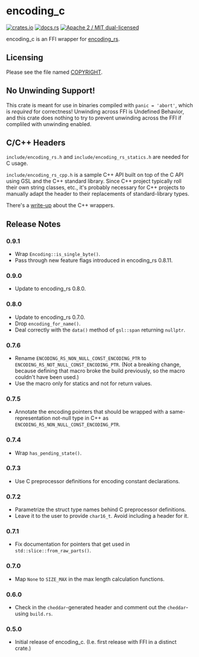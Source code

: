 # encoding_c

[![crates.io](https://meritbadge.herokuapp.com/encoding_c)](https://crates.io/crates/encoding_c)
[![docs.rs](https://docs.rs/encoding_c/badge.svg)](https://docs.rs/encoding_c/)
[![Apache 2 / MIT dual-licensed](https://img.shields.io/badge/license-Apache%202%20%2F%20MIT-blue.svg)](https://github.com/hsivonen/encoding_c/blob/master/COPYRIGHT)

encoding_c is an FFI wrapper for [encoding_rs](https://github.com/hsivonen/encoding_rs).

## Licensing

Please see the file named
[COPYRIGHT](https://github.com/hsivonen/encoding_c/blob/master/COPYRIGHT).

## No Unwinding Support!

This crate is meant for use in binaries compiled with `panic = 'abort'`, which
is _required_ for correctness! Unwinding across FFI is Undefined Behavior, and
this crate does nothing to try to prevent unwinding across the FFI if
compliled with unwinding enabled.

## C/C++ Headers

`include/encoding_rs.h` and `include/encoding_rs_statics.h` are needed for C
usage.

`include/encoding_rs_cpp.h` is a sample C++ API built on top of the C API using
GSL and the C++ standard library. Since C++ project typically roll their own
string classes, etc., it's probably necessary for C++ projects to manually
adapt the header to their replacements of standard-library types.

There's a [write-up](https://hsivonen.fi/modern-cpp-in-rust/) about the C++
wrappers.

## Release Notes

### 0.9.1

* Wrap `Encoding::is_single_byte()`.
* Pass through new feature flags introduced in encoding_rs 0.8.11.

### 0.9.0

* Update to encoding_rs 0.8.0.

### 0.8.0

* Update to encoding_rs 0.7.0.
* Drop `encoding_for_name()`.
* Deal correctly with the `data()` method of `gsl::span` returning `nullptr`.

### 0.7.6

* Rename `ENCODING_RS_NON_NULL_CONST_ENCODING_PTR` to
  `ENCODING_RS_NOT_NULL_CONST_ENCODING_PTR`. (Not a breaking change,
  because defining that macro broke the build previously, so the
  macro couldn't have been used.)
* Use the macro only for statics and not for return values.

### 0.7.5

* Annotate the encoding pointers that should be wrapped with a
  same-representation not-null type in C++ as
  `ENCODING_RS_NON_NULL_CONST_ENCODING_PTR`.

### 0.7.4

* Wrap `has_pending_state()`.

### 0.7.3

* Use C preprocessor definitions for encoding constant declarations.

### 0.7.2

* Parametrize the struct type names behind C preprocessor definitions.
* Leave it to the user to provide `char16_t`. Avoid including a header for it.

### 0.7.1

* Fix documentation for pointers that get used in
  `std::slice::from_raw_parts()`.

### 0.7.0

* Map `None` to `SIZE_MAX` in the max length calculation functions.

### 0.6.0

* Check in the `cheddar`-generated header and comment out the `cheddar`-using
  `build.rs`.

### 0.5.0

* Initial release of encoding_c. (I.e. first release with FFI in a distinct
  crate.)

